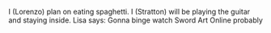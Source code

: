 I (Lorenzo) plan on eating spaghetti. 
I (Stratton) will be playing the guitar and staying inside.
Lisa says: Gonna binge watch Sword Art Online probably

